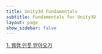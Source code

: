 ```yaml
---
title: Unity3d Fundamentals
subtitle: Fundamentals for Unity3D
layout: page
show_sidebar: false
---
```


[1. 웹캠 인풋 받아오기](https://beatchoi.github.io/unity3d/basics/2020/04/17/webcam-texture/)

